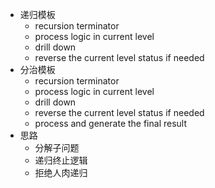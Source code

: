 - 递归模板
    - recursion terminator
    - process logic in current level
    - drill down
    - reverse the current level status if needed
- 分治模板
    - recursion terminator
    - process logic in current level
    - drill down
    - reverse the current level status if needed
    - process and generate the final result
- 思路
    - 分解子问题
    - 递归终止逻辑
    - 拒绝人肉递归